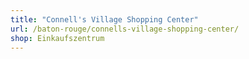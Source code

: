 ```yaml
---
title: "Connell's Village Shopping Center"
url: /baton-rouge/connells-village-shopping-center/
shop: Einkaufszentrum
---
```

